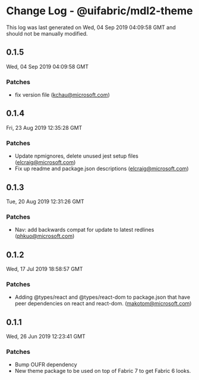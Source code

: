 # Change Log - @uifabric/mdl2-theme

This log was last generated on Wed, 04 Sep 2019 04:09:58 GMT and should not be manually modified.

## 0.1.5
Wed, 04 Sep 2019 04:09:58 GMT

### Patches

- fix version file (kchau@microsoft.com)
## 0.1.4
Fri, 23 Aug 2019 12:35:28 GMT

### Patches

- Update npmignores, delete unused jest setup files (elcraig@microsoft.com)
- Fix up readme and package.json descriptions (elcraig@microsoft.com)

## 0.1.3
Tue, 20 Aug 2019 12:31:26 GMT

### Patches

- Nav: add backwards compat for update to latest redlines (phkuo@microsoft.com)

## 0.1.2
Wed, 17 Jul 2019 18:58:57 GMT

### Patches

- Adding @types/react and @types/react-dom to package.json that have peer dependencies on react and react-dom. (makotom@microsoft.com)

## 0.1.1
Wed, 26 Jun 2019 12:23:41 GMT

### Patches

- Bump OUFR dependency
- New theme package to be used on top of Fabric 7 to get Fabric 6 looks.

